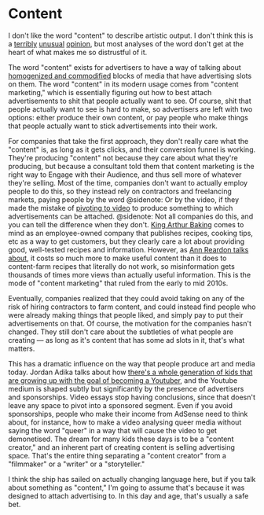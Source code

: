 # Content

I don't like the word "content" to describe artistic output. I don't think this is a [terribly](https://web.archive.org/web/20160912215917/https://magculture.com/the-trouble-with-content/) [unusual](https://www.adambowie.com/blog/2009/10/content/) [opinion](https://web.archive.org/web/20110510062259/http://www.dimbulb.net/my_weblog/2010/05/i-hate-the-word-content.html), but most analyses of the word don't get at the heart of what makes me so distrustful of it.

The word "content" exists for advertisers to have a way of talking about [homogenized and commodified](/commodification/) blocks of media that have advertising slots on them. The word "content" in its modern usage comes from "content marketing," which is essentially figuring out how to best attach advertisements to shit that people actually want to see. Of course, shit that people actually want to see is hard to make, so advertisers are left with two options: either produce their own content, or pay people who make things that people actually want to stick advertisements into their work.

For companies that take the first approach, they don't really care what the "content" is, as long as it gets clicks, and their conversion funnel is working. They're producing "content" not because they care about what they're producing, but because a consultant told them that content marketing is the right way to Engage with their Audience, and thus sell more of whatever they're selling. Most of the time, companies don't want to actually employ people to do this, so they instead rely on contractors and freelancing markets, paying people by the word
@sidenote: Or by the video, if they made the mistake of [pivoting to video](https://www.theatlantic.com/technology/archive/2018/10/facebook-driven-video-push-may-have-cost-483-journalists-their-jobs/573403/)
to produce something to which advertisements can be attached.
@sidenote: Not all companies do this, and you can tell the difference when they don't. [King Arthur Baking](https://www.kingarthurbaking.com/) comes to mind as an employee-owned company that publishes recipes, cooking tips, etc as a way to get customers, but they clearly care a lot about providing good, well-tested recipes and information. However, as [Ann Reardon talks about](https://www.youtube.com/watch?v=6abePkXncCM), it costs so much more to make useful content than it does to content-farm recipes that literally do not work, so misinformation gets thousands of times more views than actually useful information.
This is the mode of "content marketing" that ruled from the early to mid 2010s.

Eventually, companies realized that they could avoid taking on any of the risk of hiring contractors to farm content, and could instead find people who were already making things that people liked, and simply pay to put their advertisements on that. Of course, the motivation for the companies hasn't changed. They still don't care about the subtleties of what people are creating — as long as it's content that has some ad slots in it, that's what matters.

This has a dramatic influence on the way that people produce art and media today. Jordan Adika talks about how [there's a whole generation of kids that are growing up with the goal of becoming a Youtuber](https://youtu.be/jzG1KEClE1E?t=702), and the Youtube medium is shaped subtly but significantly by the presence of advertisers and sponsorships. Video essays stop having conclusions, since that doesn't leave any space to pivot into a sponsored segment. Even if you avoid sponsorships, people who make their income from AdSense need to think about, for instance, how to make a video analysing queer media without saying the word "queer" in a way that will cause the video to get demonetised. The dream for many kids these days is to be a "content creator," and an inherent part of creating content is selling advertising space. That's the entire thing separating a "content creator" from a "filmmaker" or a "writer" or a "storyteller."

I think the ship has sailed on actually changing language here, but if you talk about something as "content," I'm going to assume that's because it was designed to attach advertising to. In this day and age, that's usually a safe bet.
